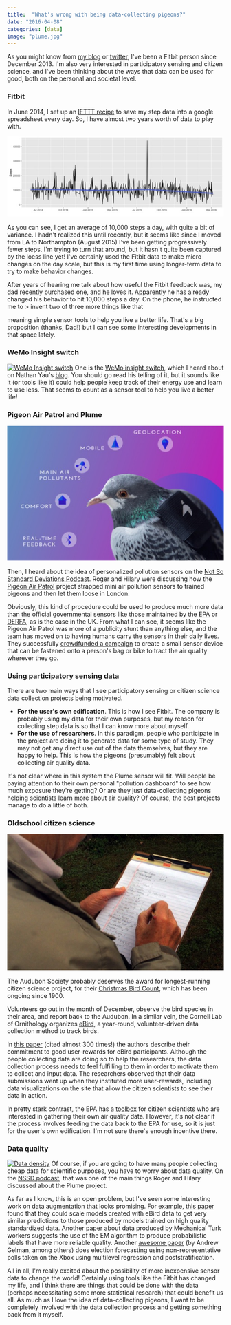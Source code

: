 ```yaml
---
title:  "What's wrong with being data-collecting pigeons?" 
date: "2016-04-08"
categories: [data]
image: "plume.jpg"
---
```


As you might know from [my blog](http://www.science.smith.edu/~amcnamara/blog/visualization/2015/01/14/FitbitColors.html) or [twitter](https://twitter.com/minebocek/status/484751171374948353), I've been a Fitbit person since December 2013. I'm also very interested in participatory sensing and citizen science, and I've been thinking about the ways that data can be used for good, both on the personal and societal level.

### Fitbit

In June 2014, I set up an [IFTTT recipe](https://ifttt.com/recipes/173925-document-your-daily-activity-in-a-google-spreadsheet) to save my step data into a google spreadsheet every day. So, I have almost two years worth of data to play with.

![My step habits](steps.jpeg)

As you can see, I get an average of 10,000 steps a day, with quite a bit of variance. I hadn't realized this until recently, but it seems like since I moved from LA to Northampton (August 2015) I've been getting progressively fewer steps. I'm trying to turn that around, but it hasn't quite been captured by the loess line yet! I've certainly used the Fitbit data to make micro changes on the day scale, but this is my first time using longer-term data to try to make behavior changes.

After years of hearing me talk about how useful the Fitbit feedback was, my dad recently purchased one, and he loves it. Apparently he has already changed his behavior to hit 10,000 steps a day. On the phone, he instructed me to \> invent two of three more things like that

meaning simple sensor tools to help you live a better life. That's a big proposition (thanks, Dad!) but I can see some interesting developments in that space lately.

### WeMo Insight switch

<a class="thumb" href="http://www.amazon.com/gp/product/B00EOEDJ9W/ref=as_li_tl?ie=UTF8&camp=1789&creative=9325&creativeASIN=B00EOEDJ9W&linkCode=as2&tag=flowingdata-20&linkId=PXV4IU5GIASZOPRZ"><img src="{{ site.baseurl }}/img/wemo.jpg" alt="WeMo Insight switch" class="img-responsive"/></a> One is the [WeMo insight switch](http://www.amazon.com/gp/product/B00EOEDJ9W/ref=as_li_tl?ie=UTF8&camp=1789&creative=9325&creativeASIN=B00EOEDJ9W&linkCode=as2&tag=flowingdata-20&linkId=PXV4IU5GIASZOPRZ), which I heard about on Nathan Yau's [blog](http://flowingdata.com/2016/04/04/a-week-with-the-wemo-insight-switch/). You should go read his telling of it, but it sounds like it (or tools like it) could help people keep track of their energy use and learn to use less. That seems to count as a sensor tool to help you live a better life!

### Pigeon Air Patrol and Plume

![Pigeon Air Patrol](plume.jpg)

Then, I heard about the idea of personalized pollution sensors on the [Not So Standard Deviations Podcast](https://www.patreon.com/NSSDeviations). Roger and Hilary were discussing how the [Pigeon Air Patrol](http://www.pigeonairpatrol.com/) project strapped mini air pollution sensors to trained pigeons and then let them loose in London.

Obviously, this kind of procedure could be used to produce much more data than the official governmental sensors like those maintained by the [EPA](https://www3.epa.gov/airquality/montring.html) or [DERFA](https://uk-air.defra.gov.uk/), as is the case in the UK. From what I can see, it seems like the Pigeon Air Patrol was more of a publicity stunt than anything else, and the team has moved on to having humans carry the sensors in their daily lives. They successfully [crowdfunded a campaign](http://www.crowdfunder.co.uk/crowdsource-air-pollution-in-london) to create a small sensor device that can be fastened onto a person's bag or bike to tract the air quality wherever they go.

### Using participatory sensing data

There are two main ways that I see participatory sensing or citizen science data collection projects being motivated.

-   **For the user's own edification**. This is how I see Fitbit. The company is probably using my data for their own purposes, but my reason for collecting step data is so that I can know more about myself.
-   **For the use of researchers**. In this paradigm, people who participate in the project are doing it to generate data for some type of study. They may not get any direct use out of the data themselves, but they are happy to help. This is how the pigeons (presumably) felt about collecting air quality data.

It's not clear where in this system the Plume sensor will fit. Will people be paying attention to their own personal "pollution dashboard" to see how much exposure they're getting? Or are they just data-collecting pigeons helping scientists learn more about air quality? Of course, the best projects manage to do a little of both.

### Oldschool citizen science

![Christmas Bird Count](audubon.jpg)

The Audubon Society probably deserves the award for longest-running citizen science project, for their [Christmas Bird Count](https://www.audubon.org/conservation/science/christmas-bird-count), which has been ongoing since 1900.

Volunteers go out in the month of December, observe the bird species in their area, and report back to the Audubon. In a similar vein, the Cornell Lab of Ornithology organizes [eBird](http://ebird.org/content/ebird/), a year-round, volunteer-driven data collection method to track birds.

In [this paper](http://www.sciencedirect.com/science/article/pii/S000632070900216X) (cited almost 300 times!) the authors describe their commitment to good user-rewards for eBird participants. Although the people collecting data are doing so to help the researchers, the data collection process needs to feel fulfilling to them in order to motivate them to collect and input data. The researchers observed that their data submissions went up when they instituted more user-rewards, including data visualizations on the site that allow the citizen scientists to see their data in action.

In pretty stark contrast, the EPA has a [toolbox](https://www.epa.gov/air-research/air-sensor-toolbox-citizen-scientists-resources) for citizen scientists who are interested in gathering their own air quality data. However, it's not clear if the process involves feeding the data back to the EPA for use, so it is just for the user's own edification. I'm not sure there's enough incentive there.

### Data quality

<a class="thumb" href="http://onlinelibrary.wiley.com/doi/10.1111/j.2041-210X.2010.00035.x/abstract"><img src="{{ site.baseurl }}/img/MunCarFin2010" alt="Data density" class="img-responsive"/></a> Of course, if you are going to have many people collecting cheap data for scientific purposes, you have to worry about data quality. On the [NSSD podcast](https://www.patreon.com/NSSDeviations), that was one of the main things Roger and Hilary discussed about the Plume project.

As far as I know, this is an open problem, but I've seen some interesting work on data augmentation that looks promising. For example, [this paper](http://onlinelibrary.wiley.com/doi/10.1111/j.2041-210X.2010.00035.x/abstract) found that they could scale models created with eBird data to get very similar predictions to those produced by models trained on high quality standardized data. Another [paper](http://misrc.csom.umn.edu/workshops/2012/fall/Ipeirotis.pdf) about data produced by Mechanical Turk workers suggests the use of the EM algorithm to produce probabilistic labels that have more reliable quality. Another [awesome paper](http://www.stat.columbia.edu/~gelman/research/published/forecasting-with-nonrepresentative-polls.pdf) (by Andrew Gelman, among others) does election forecasting using non-representative polls taken on the Xbox using multilevel regression and poststratification.

All in all, I'm really excited about the possibility of more inexpensive sensor data to change the world! Certainly using tools like the Fitbit has changed my life, and I think there are things that could be done with the data (perhaps necessitating some more statistical research) that could benefit us all. As much as I love the idea of data-collecting pigeons, I want to be completely involved with the data collection process and getting something back from it myself.
